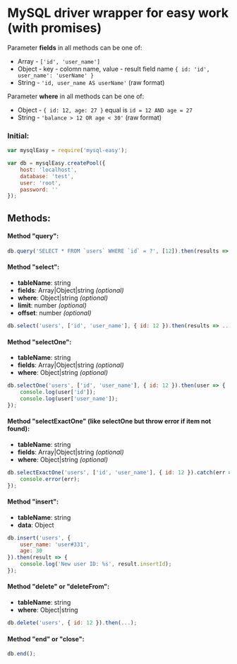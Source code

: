 # MySQL driver wrapper for easy work (with promises)

Parameter **fields** in all methods can be one of:
  * Array - `['id', 'user_name']`
  * Object - key - colomn name, value - result field name `{ id: 'id', user_name': 'userName' }`
  * String - `'id, user_name AS userName'` (raw format)
  
Parameter **where** in all methods can be one of:
  * Object - `{ id: 12, age: 27 }` equal is `id = 12 AND age = 27` 
  * String - `'balance > 12 OR age < 30'` (raw format)


### Initial: 
````javascript
var mysqlEasy = require('mysql-easy');

var db = mysqlEasy.createPool({
    host: 'localhost',
    database: 'test',
    user: 'root',
    password: ''
});
````

## Methods:

#### Method "query":
````javascript
db.query('SELECT * FROM `users` WHERE `id` = ?', [12]).then(results => ...).catch(err => ...);
````

#### Method "select":
 *  **tableName**: string
 *  **fields**: Array|Object|string _(optional)_
 *  **where**: Object|string _(optional)_
 *  **limit**: number _(optional)_
 *  **offset**: number _(optional)_
````javascript
db.select('users', ['id', 'user_name'], { id: 12 }).then(results => ...);
````

#### Method "selectOne":
 *  **tableName**: string
 *  **fields**: Array|Object|string _(optional)_
 *  **where**: Object|string _(optional)_
````javascript
db.selectOne('users', ['id', 'user_name'], { id: 12 }).then(user => {
    console.log(user['id']);
    console.log(user['user_name']);
});
````

#### Method "selectExactOne" (like selectOne but throw error if item not found):
 *  **tableName**: string
 *  **fields**: Array|Object|string _(optional)_
 *  **where**: Object|string _(optional)_
````javascript
db.selectExactOne('users', ['id', 'user_name'], { id: 12 }).catch(err => {
    console.error(err);
});
````

#### Method "insert":
 *  **tableName**: string
 *  **data**: Object
````javascript
db.insert('users', {
    user_name: 'user#331',
    age: 30
}).then(result => {
    console.log('New user ID: %s', result.insertId);
});
````

#### Method "delete" or "deleteFrom":
 *  **tableName**: string
 *  **where**: Object|string
````javascript
db.delete('users', { id: 12 }).then(...);
````

#### Method "end" or "close":
````javascript
db.end();
````

